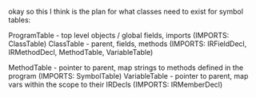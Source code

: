 okay so this I think is the plan for what classes need to exist for symbol tables:

ProgramTable - top level objects / global fields, imports (IMPORTS: ClassTable)
ClassTable - parent, fields, methods (IMPORTS: IRFieldDecl, IRMethodDecl, MethodTable, VariableTable)

MethodTable - pointer to parent, map strings to methods defined in the program (IMPORTS: SymbolTable)
VariableTable - pointer to parent, map vars within the scope to their IRDecls (IMPORTS: IRMemberDecl)
